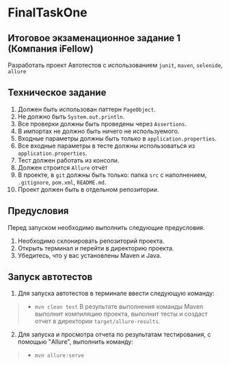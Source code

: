 # FinalTaskOne

## Итоговое экзаменационное задание 1 (Компания iFellow)

Разработать проект Автотестов с использованием `junit`, `maven`, `selenide`, `allure`


## Техническое задание

1. Должен быть использован паттерн `PageObject`.
2. Не должно быть `System.out.println`.
3. Все проверки должны быть проведены через `Assertions`.
4. В импортах не должно быть ничего не используемого.
5. Входные параметры должны быть только в `application.properties`.
6. Все входные параметры в тесте должны использоваться из `application.properties`.
7. Тест должен работать из консоли.
8. Должен строится `Allure` отчёт
9. В проекте, в `git` должны быть только: папка `src` с наполнением, `.gitignore`, `pom.xml`, `README.md`.
10. Проект должен быть в отдельном репозитории.


## Предусловия

Перед запуском необходимо выполнить следующие предусловия.

1. Необходимо склонировать репозиторий проекта. 
2. Открыть терминал и перейти в директорию проекта.
3. Убедитесь, что у вас установлены Maven и Java.


## Запуск автотестов

1. Для запуска автотестов в терминале ввести следующую команду:
> * `mvn clean test`
    В результате выполнения команды Maven выполнит компиляцию проекта, выполнит тесты и создаст отчет в директории `target/allure-results`.

2. Для запуска и просмотра отчета по результатам тестирования, с помощью "Allure", выполнить команду:
> * `mvn allure:serve`

